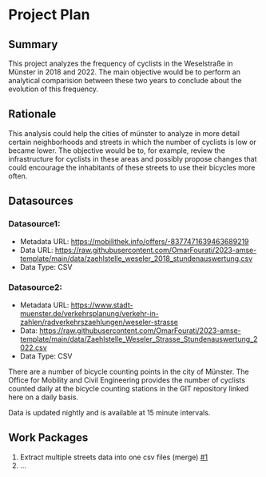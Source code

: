 # Project Plan

## Summary

<!-- Describe your data science project in max. 5 sentences. -->
This project analyzes the frequency of cyclists in the Weselstraße in Münster in 2018 and 2022. The main objective would be to perform an analytical comparision between these two years to conclude about the evolution of this frequency.

## Rationale

<!-- Outline the impact of the analysis, e.g. which pains it solves. -->
This analysis could help the cities of münster to analyze in more detail certain neighborhoods and streets in which the number of cyclists is low or became lower. The objective would be to, for example, review the infrastructure for cyclists in these areas and possibly propose changes that could encourage the inhabitants of these streets to use their bicycles more often.

## Datasources

<!-- Describe each datasources you plan to use in a section. Use the prefic "DatasourceX" where X is the id of the datasource. -->

### Datasource1: 
* Metadata URL: https://mobilithek.info/offers/-8377471639463689219
* Data URL: https://raw.githubusercontent.com/OmarFourati/2023-amse-template/main/data/zaehlstelle_weseler_2018_stundenauswertung.csv
* Data Type: CSV

### Datasource2: 
* Metadata URL: https://www.stadt-muenster.de/verkehrsplanung/verkehr-in-zahlen/radverkehrszaehlungen/weseler-strasse
* Data: https://raw.githubusercontent.com/OmarFourati/2023-amse-template/main/data/Zaehlstelle_Weseler_Strasse_Stundenauswertung_2022.csv
* Data Type: CSV

There are a number of bicycle counting points in the city of Münster. The Office for Mobility and Civil Engineering provides the number of cyclists counted daily at the bicycle counting stations in the GIT repository linked here on a daily basis.

Data is updated nightly and is available at 15 minute intervals.

## Work Packages

<!-- List of work packages ordered sequentially, each pointing to an issue with more details. -->

1. Extract multiple streets data into one csv files (merge) [#1][i1]
2. ...

[i1]: https://github.com/OmarFourati/2023-amse-template/issues/1
